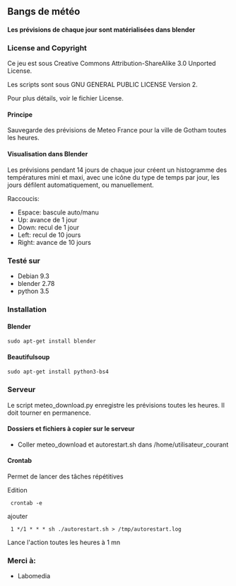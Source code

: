 ## Bangs de météo
#### Les prévisions de chaque jour sont matérialisées dans blender

### License and Copyright

Ce jeu est sous Creative Commons Attribution-ShareAlike 3.0 Unported License.

Les scripts sont sous GNU GENERAL PUBLIC LICENSE Version 2.

Pour plus détails, voir le fichier License.

#### Principe
Sauvegarde des prévisions de Meteo France pour la ville de Gotham toutes les heures.

#### Visualisation dans Blender
Les prévisions pendant 14 jours de chaque jour créent un histogramme des températures mini et maxi, avec une icône du type de temps par jour, les jours défilent automatiquement, ou manuellement.

Raccoucis:
* Espace: bascule auto/manu
* Up:    avance de 1 jour
* Down:  recul de 1 jour
* Left:  recul de 10 jours
* Right: avance de 10 jours

### Testé sur

* Debian 9.3
* blender 2.78
* python 3.5

### Installation
#### Blender

~~~text
sudo apt-get install blender
~~~

#### Beautifulsoup

~~~text
sudo apt-get install python3-bs4
~~~

### Serveur
Le script meteo_download.py enregistre les prévisions toutes les heures.
Il doit tourner en permanence.

#### Dossiers et fichiers à copier sur le serveur

* Coller meteo_download et autorestart.sh dans /home/utilisateur_courant

#### Crontab

Permet de lancer des tâches répétitives

Edition

~~~text
 crontab -e
~~~

ajouter

~~~text
 1 */1 * * * sh ./autorestart.sh > /tmp/autorestart.log
~~~

Lance l'action toutes les heures à 1 mn

### Merci à:

* Labomedia
